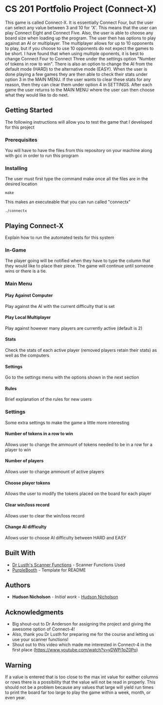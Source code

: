 # CS 201 Portfolio Project (Connect-X)

This game is called Connect-X. It is essentially Connect Four, but the user can select any value between 3 and 10 for 'X'. This means that the user can play Connect Eight and Connect Five. Also, the user is able to choose any board size when loading up the program. The user then has options to play against an AI or multiplayer. The multiplayer allows for up to 10 opponents to play, but if you choose to use 10 opponents do not expect the games to be short. I have found that when using multiple oponents, it is best to change Connect Four to Connect Three under the settings option "Number of tokens in row to win". There is also an option to change the AI from the default mode (HARD) to the alternative mode (EASY). When the user is done playing a few games they are then able to check their stats under option 3 in the MAIN MENU. If the user wants to clear these stats for any reason, then they can clear them under option 4 in SETTINGS. After each game the user returns to the MAIN MENU where the user can then choose what they would like to do next.

## Getting Started

The following instructions will allow you to test the game that I developed for this project

### Prerequisites

You will have to have the files from this repository on your machine along with gcc in order to run this program

### Installing

The user must first type the command make once all the files are in the desired location

```
make
```

This makes an executeable that you can run called "connectx"

```
./connectx
```

## Playing Connect-X

Explain how to run the automated tests for this system

### In-Game

The player going will be notified when they have to type the column that they would like to place their piece. The game will continue until someone wins or there is a tie.

### Main Menu

#### Play Against Computer

Play against the AI with the current difficulty that is set
	
#### Play Local Multiplayer

Play against however many players are currently active (default is 2)

#### Stats

Check the stats of each active player (removed players retain their stats) as well as the computers

#### Settings

Go to the settings menu with the options shown in the next section

#### Rules

Brief explanation of the rules for new users

### Settings

Some extra settings to make the game a little more interesting

#### Number of tokens in a row to win

Allows user to change the ammount of tokens needed to be in a row for a player to win

#### Number of players

Allows user to change ammount of active players

#### Choose player tokens

Allows the user to modify the tokens placed on the board for each player 

#### Clear win/loss record

Allows user to clear the win/loss record

#### Change AI difficulty

Allows user to choose AI difficulty between HARD and EASY


## Built With

* [Dr Lusth's Scanner Functions](troll.cs.ua.edu/ACP-C/scanner.c) - Scanner Functions Used
* [PurpleBooth](hhttps://gist.github.com/PurpleBooth/109311bb0361f32d87a2) - Template for README


## Authors

* **Hudson Nicholson** - *Initial work* - [Hudson Nicholson](https://github.com/hudsonators)


## Acknowledgments

* Big shout-out to Dr Anderson for assigning the project and giving the awesome option of Connect-4!
* Also, thank you Dr Lusth for preparing me for the course and letting us use your scanner functions!
* Shout out to this video which made me interested in Connect-4 in the first place (https://www.youtube.com/watch?v=yDWPi1pZ0Po)

## Warning

If a value is entered that is too close to the max int value for eaither columns or rows
there is a possibility that the value will not be read in properly. This should not be a problem 
because any values that large will yield run times to print the board far too large to play the game
within a week, month, or even year. 

  
